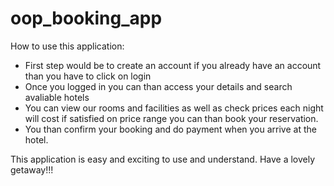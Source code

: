 # oop_booking_app

 How to use this application:

 * First step would be to create an account if you already have an account than you have to click on login
 * Once you logged in you can than access your details and search avaliable hotels
 * You can view our rooms and facilities as well as check prices each night will cost if satisfied on price range you can than book your reservation.
 * You than confirm your booking and do payment when you arrive at the hotel.
 
 This application is easy and exciting to use and understand.
 Have a lovely getaway!!!